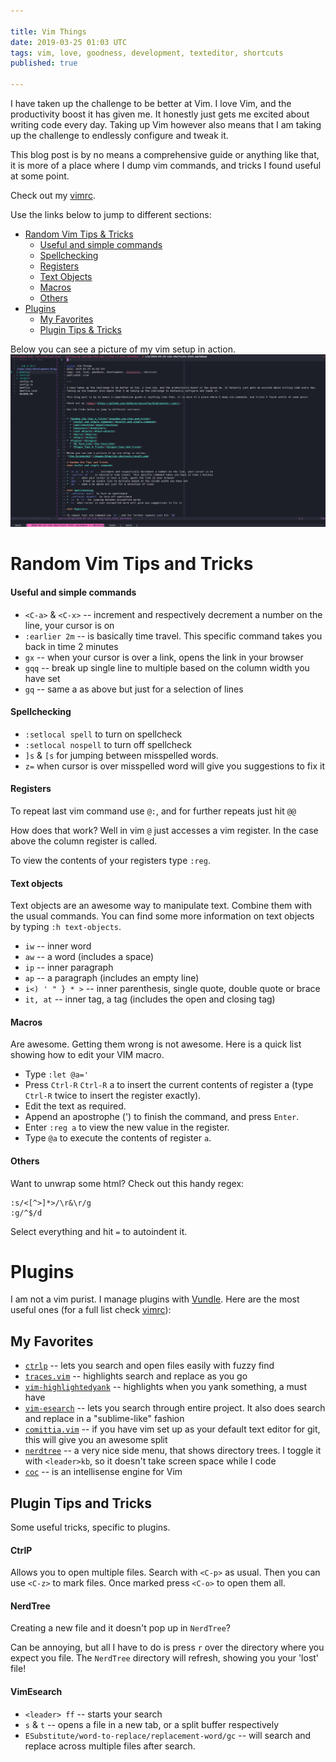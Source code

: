 ```yaml
---

title: Vim Things
date: 2019-03-25 01:03 UTC
tags: vim, love, goodness, development, texteditor, shortcuts
published: true

---
```


I have taken up the challenge to be better at Vim. I love Vim, and the productivity boost it has given me. It honestly just gets me excited about writing code every day.
Taking up Vim however also means that I am taking up the challenge to endlessly configure and tweak it.

This blog post is by no means a comprehensive guide or anything like that, it is more of a place where I dump vim commands, and tricks I found useful at some point.

Check out my [vimrc](https://github.com/shukerov/myconfig/blob/master/.vimrc).

Use the links below to jump to different sections:


* [Random Vim Tips & Tricks](#random-vim-tips-and-tricks)
  * [Useful and simple commands](#useful-and-simple-commands)
  * [Spellchecking](#spellchecking)
  * [Registers](#registers)
  * [Text Objects](#text-objects)
  * [Macros](#macros)
  * [Others](#others)
* [Plugins](#plugins)
  * [My Favorites](#my-favorites)
  * [Plugin Tips & Tricks](#plugin-tips-and-tricks)
  
Below you can see a picture of my vim setup in action.
![Vim Screenshot](/images/blog/vim-shortcuts/result.png)

# Random Vim Tips and Tricks
#### Useful and simple commands

* `<C-a>` & `<C-x>` -- increment and respectively decrement a number on the line, your cursor is on
* `:earlier 2m` -- is basically time travel. This specific command takes you back in time 2 minutes
* `gx` -- when your cursor is over a link, opens the link in your browser
* `gqq` -- break up single line to multiple based on the column width you have set
* `gq` -- same a as above but just for a selection of lines

#### Spellchecking
* `:setlocal spell` to turn on spellcheck
* `:setlocal nospell` to turn off spellcheck
* `]s` & `[s` for jumping between misspelled words.
* `z=` when cursor is over misspelled word will give you suggestions to fix it

#### Registers

To repeat last vim command use `@:`, and for further repeats just hit `@@`

How does that work? Well in vim `@` just accesses a vim register. In the case above the column register is called.

To view the contents of your registers type `:reg`.

#### Text objects

Text objects are an awesome way to manipulate text. Combine them with the usual commands.
You can find some more information on text objects by typing `:h text-objects`.

* `iw` -- inner word
* `aw` -- a word (includes a space)
* `ip` -- inner paragraph
* `ap` -- a paragraph (includes an empty line)
* `i<) ' " } * >` -- inner parenthesis, single quote, double quote or brace
* `it, at` -- inner tag, a tag (includes the open and closing tag)

#### Macros

Are awesome. Getting them wrong is not awesome. Here is a quick list showing how to edit your VIM macro.

* Type `:let @a='`
* Press `Ctrl-R` `Ctrl-R` a to insert the current contents of register a (type `Ctrl-R` twice to insert the register exactly).
* Edit the text as required.
* Append an apostrophe (') to finish the command, and press `Enter`.
* Enter `:reg a` to view the new value in the register.
* Type `@a` to execute the contents of register `a`.

#### Others

Want to unwrap some html? Check out this handy regex:

```
:s/<[^>]*>/\r&\r/g
:g/^$/d
```

Select everything and hit `=` to autoindent it.

# Plugins

I am not a vim purist. I manage plugins with [Vundle](https://github.com/VundleVim/Vundle.vim). Here are the most useful ones (for a full list check [vimrc](https://github.com/shukerov/myconfig/blob/master/.vimrc)):

## My Favorites

* [`ctrlp`](https://github.com/ctrlpvim/ctrlp.vim) -- lets you search and open files easily with fuzzy find
* [`traces.vim`](https://github.com/markonm/traces.vim) -- highlights search and replace as you go
* [`vim-highlightedyank`](https://github.com/machakann/vim-highlightedyank) -- highlights when you yank something, a must have
* [`vim-esearch`](https://github.com/eugen0329/vim-esearch) -- lets you search through entire project. It also does search and replace in a "sublime-like" fashion
* [`comittia.vim`](https://github.com/rhysd/committia.vim) -- if you have vim set up as your default text editor for git, this will give you an awesome split
* [`nerdtree`](https://github.com/machakann/vim-highlightedyank) -- a very nice side menu, that shows directory trees. I toggle it with `<leader>kb`, so it doesn't take screen space while I code
* [`coc`](https://github.com/neoclide/coc.nvim.git) -- is an intellisense engine for Vim

## Plugin Tips and Tricks
Some useful tricks, specific to plugins.

#### CtrlP

Allows you to open multiple files. Search with `<C-p>` as usual.
Then you can use `<C-z>` to mark files. Once marked press `<C-o>` to open them all.

#### NerdTree

Creating a new file and it doesn't pop up in `NerdTree`?

Can be annoying, but all I have to do is press `r` over the directory where you expect you file.
The `NerdTree` directory will refresh, showing you your 'lost' file!

#### VimEsearch
* `<leader> ff` -- starts your search
* `s` & `t` -- opens a file in a new tab, or a split buffer respectively
* `ESubstitute/word-to-replace/replacement-word/gc` -- will search and  replace across multiple files after search.

